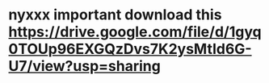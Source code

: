 # nyxxx important download this https://drive.google.com/file/d/1gyq0TOUp96EXGQzDvs7K2ysMtId6G-U7/view?usp=sharing

